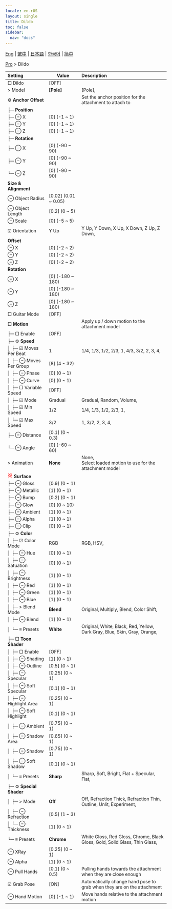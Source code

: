 ```yaml
---
locale: en-rUS
layout: single
title: Dildo
toc: false
sidebar:
  nav: "docs"
---
```

[Eng](/dancexr/menu/2025.4/actor/dildo) | [繁中](/tw/dancexr/menu/2025.4/actor/dildo) | [日本語](/jp/dancexr/menu/2025.4/actor/dildo) | [한국어](/kr/dancexr/menu/2025.4/actor/dildo) | [简中](/zh/dancexr/menu/2025.4/actor/dildo)

[Pro](../menu#Pro) > Dildo



| Setting | Value | Description |
| :--- | --- | :--- |
|  □ Dildo| [OFF] | 
|  > Model| **[Pole]** | [Pole],  |
|  ⚙️ <b>Anchor Offset</b>| | Set the anchor position for the attachment to attach to
| ├─ <b>Position</b>|| 
| ├─ ⊖ X| [0] (-1 ~ 1) | 
| ├─ ⊖ Y| [0] (-1 ~ 1) | 
| ├─ ⊖ Z| [0] (-1 ~ 1) | 
| ├─ <b>Rotation</b>|| 
| ├─ ⊖ X| [0] (-90 ~ 90) | 
| ├─ ⊖ Y| [0] (-90 ~ 90) | 
| └─ ⊖ Z| [0] (-90 ~ 90) | 
|  <b>Size & Alignment</b>|| 
|  ⊖ Object Radius| [0.02] (0.01 ~ 0.05) | 
|  ⊖ Object Length| [0.2] (0 ~ 5) | 
|  ⊖ Scale| [0] (-5 ~ 5) | 
| ☑ Orientation| Y Up | Y Up, Y Down, X Up, X Down, Z Up, Z Down, 
|  <b>Offset</b>|| 
|  ⊖ X| [0] (-2 ~ 2) | 
|  ⊖ Y| [0] (-2 ~ 2) | 
|  ⊖ Z| [0] (-2 ~ 2) | 
|  <b>Rotation</b>|| 
|  ⊖ X| [0] (-180 ~ 180) | 
|  ⊖ Y| [0] (-180 ~ 180) | 
|  ⊖ Z| [0] (-180 ~ 180) | 
|  □ Guitar Mode| [OFF] | 
|  □ <b>Motion</b>| | Apply up / down motion to the attachment model
| ├─ □ Enable| [OFF] | 
| ├─ ⚙️ <b>Speed</b>| | 
| │ ├─ ☑ Moves Per Beat| 1 | 1/4, 1/3, 1/2, 2/3, 1, 4/3, 3/2, 2, 3, 4, 
| │ ├─ ⊖ Moves Per Group| [8] (4 ~ 32) | 
| │ ├─ ⊖ Phase| [0] (0 ~ 1) | 
| │ ├─ ⊖ Curve| [0] (0 ~ 1) | 
| │ ├─ □ Variable Speed| [OFF] | 
| │ ├─ ☑ Mode| Gradual | Gradual, Random, Volume, 
| │ ├─ ☑ Min Speed| 1/2 | 1/4, 1/3, 1/2, 2/3, 1, 
| │ └─ ☑ Max Speed| 3/2 | 1, 3/2, 2, 3, 4, 
| ├─ ⊖ Distance| [0.1] (0 ~ 0.3) | 
| └─ ⊖ Angle| [0] (-60 ~ 60) | 
|  > Animation| **None** | None, <br/>Select loaded motion to use for the attachment model |
| <img src="/images/icon/ic_texture.png" alt="texture icon"/> <b>Surface</b>| | 
| ├─ ⊖ Gloss| [0.9] (0 ~ 1) | 
| ├─ ⊖ Metallic| [1] (0 ~ 1) | 
| ├─ ⊖ Bump| [0.2] (0 ~ 1) | 
| ├─ ⊖ Glow| [0] (0 ~ 10) | 
| ├─ ⊖ Ambient| [1] (0 ~ 1) | 
| ├─ ⊖ Alpha| [1] (0 ~ 1) | 
| ├─ ⊖ Clip| [0] (0 ~ 1) | 
| ├─ ⚙️ <b>Color</b>| | 
| │ ├─ ☑ Color Mode| RGB | RGB, HSV, 
| │ ├─ ⊖ Hue| [0] (0 ~ 1) | 
| │ ├─ ⊖ Satuation| [0] (0 ~ 1) | 
| │ ├─ ⊖ Brightness| [1] (0 ~ 1) | 
| │ ├─ ⊖ Red| [1] (0 ~ 1) | 
| │ ├─ ⊖ Green| [1] (0 ~ 1) | 
| │ ├─ ⊖ Blue| [1] (0 ~ 1) | 
| │ ├─ > Blend Mode| **Blend** | Original, Multiply, Blend, Color Shift,  |
| │ ├─ ⊖ Blend| [1] (0 ~ 1) | 
| │ └─ ≡ Presets| **White** | Original, White, Black, Red, Yellow, Dark Gray, Blue, Skin, Gray, Orange,  |
| ├─ □ <b>Toon Shader</b>| | 
| │ ├─ □ Enable| [OFF] | 
| │ ├─ ⊖ Shading| [1] (0 ~ 1) | 
| │ ├─ ⊖ Outline| [0.5] (0 ~ 1) | 
| │ ├─ ⊖ Specular| [0.25] (0 ~ 1) | 
| │ ├─ ⊖ Soft Specular| [0.1] (0 ~ 1) | 
| │ ├─ ⊖ Highlight Area| [0.25] (0 ~ 1) | 
| │ ├─ ⊖ Soft Highlight| [0.1] (0 ~ 1) | 
| │ ├─ ⊖ Ambient| [0.75] (0 ~ 1) | 
| │ ├─ ⊖ Shadow Area| [0.65] (0 ~ 1) | 
| │ ├─ ⊖ Shadow| [0.75] (0 ~ 1) | 
| │ ├─ ⊖ Soft Shadow| [0.1] (0 ~ 1) | 
| │ └─ ≡ Presets| **Sharp** | Sharp, Soft, Bright, Flat + Specular, Flat,  |
| ├─ ⚙️ <b>Special Shader</b>| | 
| │ ├─ > Mode| **Off** | Off, Refraction Thick, Refraction Thin, Outline, Unlit, Experiment,  |
| │ ├─ ⊖ Refraction| [0.5] (1 ~ 3) | 
| │ └─ ⊖ Thickness| [1] (0 ~ 1) | 
| └─ ≡ Presets| **Chrome** | White Gloss, Red Gloss, Chrome, Black Gloss, Gold, Solid Glass, Thin Glass,  |
|  ⊖ XRay| [0.25] (0 ~ 1) | 
|  ⊖ Alpha| [1] (0 ~ 1) | 
|  ⊖ Pull Hands| [0.1] (0 ~ 0.5) | Pulling hands towards the attachment when they are close enough
|  ☑ Grab Pose| [ON] | Automatically change hand pose to grab when they are on the attachment
|  ⊖ Hand Motion| [0] (-1 ~ 1) | Move hands relative to the attachment motion
